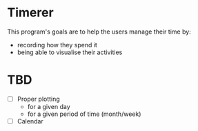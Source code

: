 # Timerer

This program's goals are to help the users manage their time by:

* recording how they spend it
* being able to visualise their activities
    
# TBD

- [ ] Proper plotting 
    * for a given day
    * for a given period of time (month/week)
- [ ] Calendar
